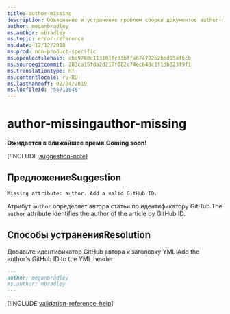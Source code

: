 ```yaml
---
title: author-missing
description: Объяснение и устранение проблем сборки документов author-missing
author: meganbradley
ms.author: mbradley
ms.topic: error-reference
ms.date: 12/12/2018
ms.prod: non-product-specific
ms.openlocfilehash: cba9788c113101fc93bffa674702b2bed95afbcb
ms.sourcegitcommit: 203ca15fda2d217f082c74ec648c1f1db323f9f1
ms.translationtype: HT
ms.contentlocale: ru-RU
ms.lasthandoff: 02/04/2019
ms.locfileid: "55713046"
---
```

# <a name="author-missing"></a><span data-ttu-id="a12d4-103">author-missing</span><span class="sxs-lookup"><span data-stu-id="a12d4-103">author-missing</span></span>

<span data-ttu-id="a12d4-104">**Ожидается в ближайшее время.**</span><span class="sxs-lookup"><span data-stu-id="a12d4-104">**Coming soon!**</span></span>

[!INCLUDE [suggestion-note](includes/suggestion-note.md)]

## <a name="suggestion"></a><span data-ttu-id="a12d4-105">Предложение</span><span class="sxs-lookup"><span data-stu-id="a12d4-105">Suggestion</span></span>

`Missing attribute: author. Add a valid GitHub ID.`

<span data-ttu-id="a12d4-106">Атрибут `author` определяет автора статьи по идентификатору GitHub.</span><span class="sxs-lookup"><span data-stu-id="a12d4-106">The `author` attribute identifies the author of the article by GitHub ID.</span></span> 

## <a name="resolution"></a><span data-ttu-id="a12d4-107">Способы устранения</span><span class="sxs-lookup"><span data-stu-id="a12d4-107">Resolution</span></span>

<span data-ttu-id="a12d4-108">Добавьте идентификатор GitHub автора к заголовку YML:</span><span class="sxs-lookup"><span data-stu-id="a12d4-108">Add the author's GitHub ID to the YML header:</span></span>

```markdown
---
author: meganbradley
ms.author: mbradley
---
```

<!--make sure to add this file to your includes folder and verify the path-->
[!INCLUDE [validation-reference-help](includes/validation-reference-help.md)]